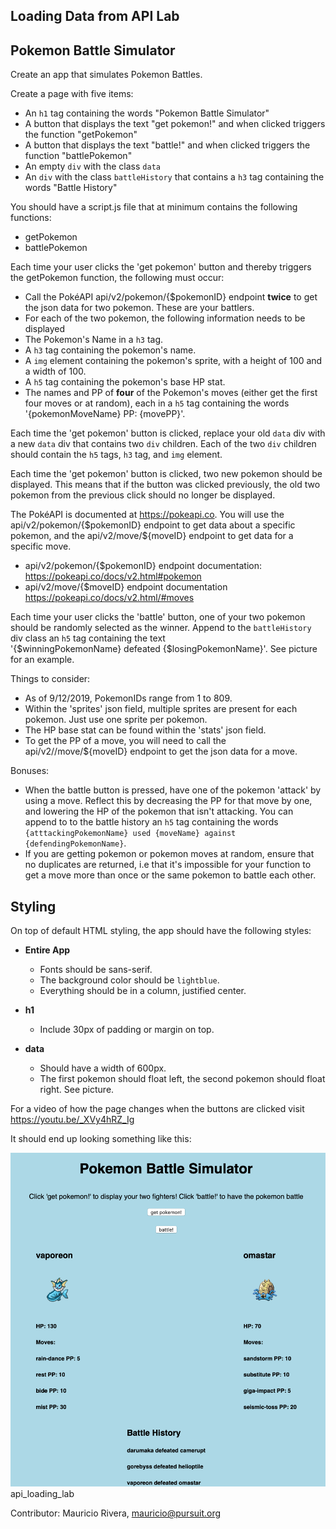 ## Loading Data from API Lab

## Pokemon Battle Simulator

Create an app that simulates Pokemon Battles. 

Create a page with five items:

- An `h1` tag containing the words "Pokemon Battle Simulator"
- A button that displays the text "get pokemon!" and when clicked triggers the function "getPokemon"
- A button that displays the text "battle!" and when clicked triggers the function "battlePokemon"
- An empty `div` with the class `data`
- An `div` with the class `battleHistory` that contains a `h3` tag containing the words "Battle History"

You should have a script.js file that at minimum contains the following functions:
- getPokemon
- battlePokemon

Each time your user clicks the 'get pokemon' button and thereby triggers the getPokemon function, the following must occur:

- Call the PokéAPI api/v2/pokemon/{$pokemonID} endpoint **twice** to get the json data for two pokemon. These are your battlers. 
- For each of the two pokemon, the following information needs to be displayed
- The Pokemon's Name in a `h3` tag.
- A `h3` tag containing the pokemon's name.
- A `img` element containing the pokemon's sprite, with a height of 100 and a width of 100. 
- A `h5` tag containing the pokemon's base HP stat. 
- The names and PP of **four** of the Pokemon's moves (either get the first four moves or at random), each in a `h5` tag containing the words '{pokemonMoveName} PP: {movePP}'.

Each time the 'get pokemon' button is clicked, replace your old `data` div with a new `data` div that contains two `div` children. Each of the two `div` children should contain the `h5` tags, `h3` tag,  and `img` element. 

Each time the 'get pokemon' button is clicked, two new pokemon should be displayed. This means that if the button was clicked previously, the old two pokemon from the previous click should no longer be displayed.

The PokéAPI is documented at https://pokeapi.co.
You will use the api/v2/pokemon/{$pokemonID} endpoint to get data about a specific pokemon, and the api/v2/move/${moveID} endpoint to get data for a specific move.

- api/v2/pokemon/{$pokemonID} endpoint documentation: https://pokeapi.co/docs/v2.html#pokemon
- api/v2/move/{$moveID} endpoint documentation https://pokeapi.co/docs/v2.html/#moves

Each time your user clicks the 'battle' button, one of your two pokemon should be randomly selected as the winner. Append to the `battleHistory` div class an `h5` tag containing the text  
'{$winningPokemonName} defeated {$losingPokemonName}'. See picture for an example.

Things to consider:
- As of 9/12/2019, PokemonIDs range from 1 to 809.
- Within the 'sprites' json field, multiple sprites are present for each pokemon. Just use one sprite per pokemon.
- The HP base stat can be found within the 'stats' json field. 
- To get the PP of a move, you will need to call the api/v2//move/${moveID} endpoint to get the json data for a move.

Bonuses:
- When the battle button is pressed, have one of the pokemon 'attack' by using a move. Reflect this by decreasing the PP for that move by one, and lowering the HP of the pokemon that isn't attacking. You can append to
to the battle history an `h5` tag containing the words `{atttackingPokemonName} used {moveName} against {defendingPokemonName}`.
- If you are getting pokemon or pokemon moves at random, ensure that no duplicates are returned, i.e that it's impossible for your function
  to get a move more than once or the same pokemon to battle each other.  


## Styling

On top of default HTML styling, the app should have the following styles:

- **Entire App**

  - Fonts should be sans-serif.
  - The background color should be `lightblue`.
  - Everything should be in a column, justified center.

- **h1**

  - Include 30px of padding or margin on top.


- **data**
  - Should have a width of 600px.
  - The first pokemon should float left, the second pokemon
  should float right. See picture. 

For a video of how the page changes when the buttons are clicked visit https://youtu.be/_XVy4hRZ_Ig

It should end up looking something like this:

![screen](./battleSim.png) api_loading_lab

Contributor: Mauricio Rivera, mauricio@pursuit.org
